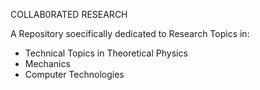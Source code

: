 COLLAB0RATED RESEARCH

A Repository soecifically dedicated to Research Topics in:
- Technical Topics in Theoretical Physics
- Mechanics
- Computer Technologies 
